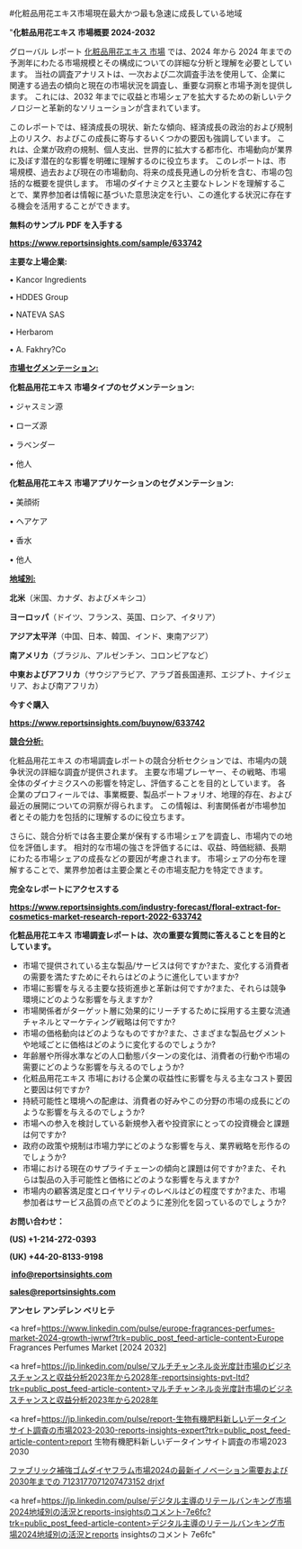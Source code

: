 #化粧品用花エキス市場現在最大かつ最も急速に成長している地域

"<strong>化粧品用花エキス 市場概要 2024-2032</strong>

グローバル レポート <a href=https://www.reportsinsights.com/sample/633742>化粧品用花エキス 市場</a> では、2024 年から 2024 年までの予測年にわたる市場規模とその構成についての詳細な分析と理解を必要としています。 当社の調査アナリストは、一次および二次調査手法を使用して、企業に関連する過去の傾向と現在の市場状況を調査し、重要な洞察と市場予測を提供します。 これには、2032 年までに収益と市場シェアを拡大​​するための新しいテクノロジーと革新的なソリューションが含まれています。

このレポートでは、経済成長の現状、新たな傾向、経済成長の政治的および規制上のリスク、およびこの成長に寄与するいくつかの要因も強調しています。 これは、企業が政府の規制、個人支出、世界的に拡大する都市化、市場動向が業界に及ぼす潜在的な影響を明確に理解するのに役立ちます。 このレポートは、市場規模、過去および現在の市場動向、将来の成長見通しの分析を含む、市場の包括的な概要を提供します。 市場のダイナミクスと主要なトレンドを理解することで、業界参加者は情報に基づいた意思決定を行い、この進化する状況に存在する機会を活用することができます。

<strong><b>無料のサンプル PDF を入手する</b></strong>

<a href=https://www.reportsinsights.com/sample/633742><strong><u>https://www.reportsinsights.com/sample/633742</u></strong></a>

<strong>主要な上場企業:</strong>

• Kancor Ingredients

• HDDES Group

• NATEVA SAS

• Herbarom

• A. Fakhry?Co

<strong><u>市場セグメンテーション</u></strong><strong><u>:</u></strong>

<strong>化粧品用花エキス 市場タイプのセグメンテーション:</strong>

• ジャスミン源

• ローズ源

• ラベンダー

• 他人

<strong>化粧品用花エキス 市場アプリケーションのセグメンテーション:</strong>

• 美顔術

• ヘアケア

• 香水

• 他人

<strong><u>地域別</u></strong><strong><u>:</u></strong>

<strong>北米</strong>（米国、カナダ、およびメキシコ）

<strong>ヨーロッパ</strong>（ドイツ、フランス、英国、ロシア、イタリア）

<strong>アジア太平洋</strong>（中国、日本、韓国、インド、東南アジア）

<strong>南アメリカ</strong>（ブラジル、アルゼンチン、コロンビアなど）

<strong>中東およびアフリカ</strong>（サウジアラビア、アラブ首長国連邦、エジプト、ナイジェリア、および南アフリカ）

<strong>今すぐ購入</strong>

<a href=https://www.reportsinsights.com/buynow/633742><strong><u>https://www.reportsinsights.com/buynow/633742</u></strong></a>

<strong><u>競合分析:</u></strong>

化粧品用花エキス の市場調査レポートの競合分析セクションでは、市場内の競争状況の詳細な調査が提供されます。 主要な市場プレーヤー、その戦略、市場全体のダイナミクスへの影響を特定し、評価することを目的としています。 各企業のプロフィールでは、事業概要、製品ポートフォリオ、地理的存在、および最近の展開についての洞察が得られます。 この情報は、利害関係者が市場参加者とその能力を包括的に理解するのに役立ちます。

さらに、競合分析では各主要企業が保有する市場シェアを調査し、市場内での地位を評価します。 相対的な市場の強さを評価するには、収益、時価総額、長期にわたる市場シェアの成長などの要因が考慮されます。 市場シェアの分布を理解することで、業界参加者は主要企業とその市場支配力を特定できます。

<strong>完全なレポートにアクセスする</strong>

<a href=https://www.reportsinsights.com/industry-forecast/floral-extract-for-cosmetics-market-research-report-2022-633742><strong><u><b>https://www.reportsinsights.com/industry-forecast/floral-extract-for-cosmetics-market-research-report-2022-633742</b></u></strong></a>

<strong><b>化粧品用花エキス 市場調査レポートは、次の重要な質問に答えることを目的としています。</b></strong>
<ul>
  <li>市場で提供されている主な製品/サービスは何ですか?また、変化する消費者の需要を満たすためにそれらはどのように進化していますか?</li>
  <li>市場に影響を与える主要な技術進歩と革新は何ですか?また、それらは競争環境にどのような影響を与えますか?</li>
  <li>市場関係者がターゲット層に効果的にリーチするために採用する主要な流通チャネルとマーケティング戦略は何ですか?</li>
  <li>市場の価格動向はどのようなものですか?また、さまざまな製品セグメントや地域ごとに価格はどのように変化するのでしょうか?</li>
  <li>年齢層や所得水準などの人口動態パターンの変化は、消費者の行動や市場の需要にどのような影響を与えるのでしょうか?</li>
  <li>化粧品用花エキス 市場における企業の収益性に影響を与える主なコスト要因と要因は何ですか?</li>
  <li>持続可能性と環境への配慮は、消費者の好みやこの分野の市場の成長にどのような影響を与えるのでしょうか?</li>
  <li>市場への参入を検討している新規参入者や投資家にとっての投資機会と課題は何ですか?</li>
  <li>政府の政策や規制は市場力学にどのような影響を与え、業界戦略を形作るのでしょうか?</li>
  <li>市場における現在のサプライチェーンの傾向と課題は何ですか?また、それらは製品の入手可能性と価格にどのような影響を与えますか?</li>
  <li>市場内の顧客満足度とロイヤリティのレベルはどの程度ですか?また、市場参加者はサービス品質の点でどのように差別化を図っているのでしょうか?</li>
</ul>
<strong>お問い合わせ：</strong>

<strong>(US) +1-214-272-0393</strong>

<strong>(UK) +44-20-8133-9198</strong>

<strong> </strong><a href=info@reportsinsights.com><strong><u>info@reportsinsights.com</u></strong></a>

<a href=sales@reportsinsights.com><strong><u>sales@reportsinsights.com</u></strong></a>

<strong>アンセレ アンデレン ベリヒテ</strong>

<a href=https://www.linkedin.com/pulse/europe-fragrances-perfumes-market-2024-growth-jwrwf?trk=public_post_feed-article-content>Europe Fragrances Perfumes Market [2024 2032]</a>

<a href=https://jp.linkedin.com/pulse/マルチチャンネル炎光度計市場のビジネスチャンスと収益分析2023年から2028年-reportsinsights-pvt-ltd?trk=public_post_feed-article-content>マルチチャンネル炎光度計市場のビジネスチャンスと収益分析2023年から2028年</a>

<a href=https://jp.linkedin.com/pulse/report-生物有機肥料新しいデータインサイト調査の市場2023-2030-reports-insights-expert?trk=public_post_feed-article-content>report 生物有機肥料新しいデータインサイト調査の市場2023 2030</a>

<a href=https://www.linkedin.com/pulse/ファブリック補強ゴムダイヤフラム市場2024の最新イノベーション需要および2030年までの-7123177071207473152-drjxf/>ファブリック補強ゴムダイヤフラム市場2024の最新イノベーション需要および2030年までの 7123177071207473152 drjxf</a>

<a href=https://jp.linkedin.com/pulse/デジタル主導のリテールバンキング市場2024地域別の活況とreports-insightsのコメント-7e6fc?trk=public_post_feed-article-content>デジタル主導のリテールバンキング市場2024地域別の活況とreports insightsのコメント 7e6fc</a>"
